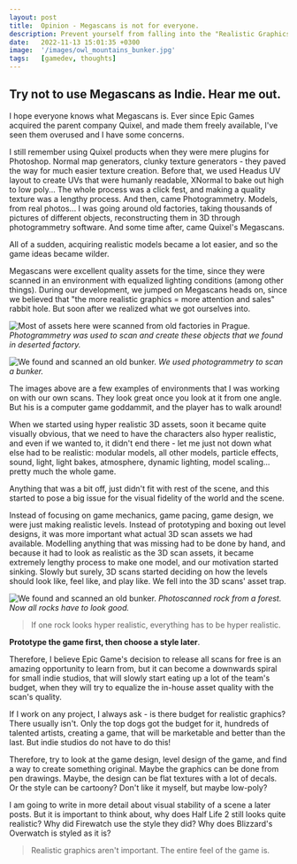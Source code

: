 ```yaml
---
layout: post
title:  Opinion - Megascans is not for everyone.
description: Prevent yourself from falling into the "Realistic Graphics" pit.
date:   2022-11-13 15:01:35 +0300
image:  '/images/owl_mountains_bunker.jpg'
tags:   [gamedev, thoughts]
---
```

## Try not to use Megascans as Indie. Hear me out.

I hope everyone knows what Megascans is. Ever since Epic Games acquired the parent company Quixel, and made them freely available, I've seen them overused and I have some concerns.

I still remember using Quixel products when they were mere plugins for Photoshop. Normal map generators, clunky texture generators - they paved the way for much easier texture creation. Before that, we used Headus UV layout to create UVs that were humanly readable, XNormal to bake out high to low poly... The whole process was a click fest, and making a quality texture was a lengthy process. And then, came Photogrammetry. Models, from real photos... I was going around old factories, taking thousands of pictures of different objects, reconstructing them in 3D through photogrammetry software. And some time after, came Quixel's Megascans. 

All of a sudden, acquiring realistic models became a lot easier, and so the game ideas became wilder.

Megascans were excellent quality assets for the time, since they were scanned in an environment with equalized lighting conditions (among other things). During our development, we jumped on Megascans heads on, since we believed that "the more realistic graphics = more attention and sales" rabbit hole. But soon after we realized what we got ourselves into.

![Most of assets here were scanned from old factories in Prague.]({{site.baseurl}}/images/owl_mountains_1.jpg "Owl Mountains Bunker")
*Photogrammetry was used to scan and create these objects that we found in deserted factory.*

![We found and scanned an old bunker.]({{site.baseurl}}/images/owl_mountains_bunker.jpg "Owl Mountains Bunker")
*We used photogrammetry to scan a bunker.*


The images above are a few examples of environments that I was working on with our own scans.
They look great once you look at it from one angle. But his is a computer game goddammit, and the player has to walk around! 

When we started using hyper realistic 3D assets, soon it became quite visually obvious, that we need to have the characters also hyper realistic, and even if we wanted to, it didn't end there - let me just not down what else had to be realistic: modular models, all other models, particle effects, sound, light, light bakes, atmosphere, dynamic lighting, model scaling... pretty much the whole game.

Anything that was a bit off, just didn't fit with rest of the scene, and this started to pose a big issue for the visual fidelity of the world and the scene.

Instead of focusing on game mechanics, game pacing, game design, we were just making realistic levels. Instead of prototyping and boxing out level designs, it was more important what actual 3D scan assets we had available. Modelling anything that was missing had to be done by hand, and because it had to look as realistic as the 3D scan assets, it became extremely lengthy process to make one model, and our motivation started sinking. Slowly but surely, 3D scans started deciding on how the levels should look like, feel like, and play like.
We fell into the 3D scans' asset trap.


![We found and scanned an old bunker.]({{site.baseurl}}/images/bunker/owl-mountains-outside-2.jpg "A rock.")
*Photoscanned rock from a forest. Now all rocks have to look good.*


> If one rock looks hyper realistic, everything has to be hyper realistic.

**Prototype the game first, then choose a style later**.

Therefore, I believe Epic Game's decision to release all scans for free is an amazing opportunity to learn from, but it can become a downwards spiral for small indie studios, that will slowly start eating up a lot of the team's budget, when they will try to equalize the in-house asset quality with the scan's quality.

If I work on any project, I always ask - is there budget for realistic graphics? There usually isn't. Only the top dogs got the budget for it, hundreds of talented artists, creating a game, that will be marketable and better than the last. But indie studios do not have to do this!

Therefore, try to look at the game design, level design of the game, and find a way to create something original. Maybe the graphics can be done from pen drawings. Maybe, the design can be flat textures with a lot of decals. Or the style can be cartoony? Don't like it myself, but maybe low-poly? 

I am going to write in more detail about visual stability of a scene a later posts. But it is important to think about, why does Half Life 2 still looks quite realistic? Why did Firewatch use the style they did? Why does Blizzard's Overwatch is styled as it is? 

> Realistic graphics aren't important. The entire feel of the game is.